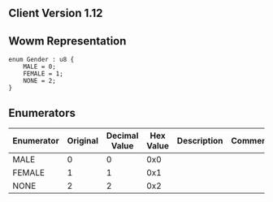 ## Client Version 1.12

## Wowm Representation
```rust,ignore
enum Gender : u8 {
    MALE = 0;    
    FEMALE = 1;    
    NONE = 2;    
}

```
## Enumerators
| Enumerator | Original | Decimal Value | Hex Value | Description | Comment |
| --------- | -------- | ------------- | --------- | ----------- | ------- |
| MALE | 0 | 0 | 0x0 |  |  |
| FEMALE | 1 | 1 | 0x1 |  |  |
| NONE | 2 | 2 | 0x2 |  |  |
